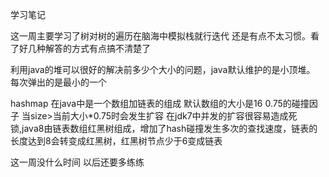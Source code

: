 学习笔记

这一周主要学习了树对树的遍历在脑海中模拟栈就行迭代 还是有点不太习惯。看了好几种解答的方式有点搞不清楚了 

利用java的堆可以很好的解决前多少个大小的问题，java默认维护的是小顶堆。 每次弹出的是最小的一个

hashmap 在java中是一个数组加链表的组成 默认数组的大小是16 0.75的碰撞因子 当size>当前大小*0.75时会发生扩容 在jdk7中并发的扩容很容易造成死锁,java8由链表数组红黑树组成，增加了hash碰撞发生多次的查找速度，链表的长度达到8会转变成红黑树，红黑树节点少于6变成链表

这一周没什么时间 以后还要多练练